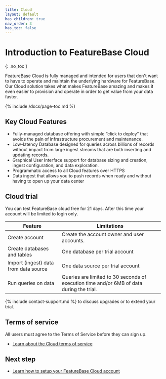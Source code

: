 ```yaml
---
title: Cloud
layout: default
has_children: true
nav_order: 3
has_toc: false
---
```


# Introduction to FeatureBase Cloud
{: .no_toc }

FeatureBase Cloud is fully managed and intended for users that don't want to have to operate and maintain the underlying hardware for FeatureBase. Our Cloud solution takes what makes FeatureBase amazing and makes it even easier to provision and operate in order to get value from your data faster.

{% include /docs/page-toc.md %}

## Key Cloud Features

*  Fully-managed database offering with simple “click to deploy” that avoids the pain of infrastructure procurement and maintenance.
*  Low-latency Database designed for queries across billions of records without impact from large ingest streams that are both inserting and updating records.
*  Graphical User Interface support for database sizing and creation, ingest configuration, and data exploration.
*  Programmatic access to all Cloud features over HTTPS
*  Data ingest that allows you to push records when ready and without having to open up your data center

## Cloud trial

You can test FeatureBase cloud free for 21 days. After this time your account will be limited to login only.

| Feature | Limitations |
|---|---|
| Create account | Create the account owner and user accounts. |
| Create databases and tables | One database per trial account |
| Import (ingest) data from data source | One data source per trial account |
| Run queries on data | Queries are limited to 30 seconds of execution time and/or 6MB of data during the trial. |

{% include contact-support.md %} to discuss upgrades or to extend your trial.

## Terms of service

All users must agree to the Terms of Service before they can sign up.

* [Learn about the Cloud terms of service](https://www.featurebase.com/cloud-terms)

## Next step

* [Learn how to setup your FeatureBase Cloud account](/cloud/fbc-part1-signup)
